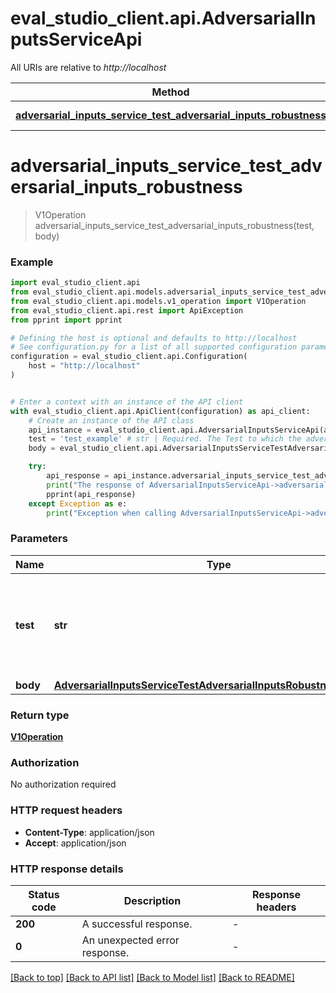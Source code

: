 # eval_studio_client.api.AdversarialInputsServiceApi

All URIs are relative to *http://localhost*

Method | HTTP request | Description
------------- | ------------- | -------------
[**adversarial_inputs_service_test_adversarial_inputs_robustness**](AdversarialInputsServiceApi.md#adversarial_inputs_service_test_adversarial_inputs_robustness) | **POST** /v1/{test}:testAdversarialInputsRobustness | 


# **adversarial_inputs_service_test_adversarial_inputs_robustness**
> V1Operation adversarial_inputs_service_test_adversarial_inputs_robustness(test, body)



### Example


```python
import eval_studio_client.api
from eval_studio_client.api.models.adversarial_inputs_service_test_adversarial_inputs_robustness_request import AdversarialInputsServiceTestAdversarialInputsRobustnessRequest
from eval_studio_client.api.models.v1_operation import V1Operation
from eval_studio_client.api.rest import ApiException
from pprint import pprint

# Defining the host is optional and defaults to http://localhost
# See configuration.py for a list of all supported configuration parameters.
configuration = eval_studio_client.api.Configuration(
    host = "http://localhost"
)


# Enter a context with an instance of the API client
with eval_studio_client.api.ApiClient(configuration) as api_client:
    # Create an instance of the API class
    api_instance = eval_studio_client.api.AdversarialInputsServiceApi(api_client)
    test = 'test_example' # str | Required. The Test to which the adversarial inputs TestCases will be added.
    body = eval_studio_client.api.AdversarialInputsServiceTestAdversarialInputsRobustnessRequest() # AdversarialInputsServiceTestAdversarialInputsRobustnessRequest | 

    try:
        api_response = api_instance.adversarial_inputs_service_test_adversarial_inputs_robustness(test, body)
        print("The response of AdversarialInputsServiceApi->adversarial_inputs_service_test_adversarial_inputs_robustness:\n")
        pprint(api_response)
    except Exception as e:
        print("Exception when calling AdversarialInputsServiceApi->adversarial_inputs_service_test_adversarial_inputs_robustness: %s\n" % e)
```



### Parameters


Name | Type | Description  | Notes
------------- | ------------- | ------------- | -------------
 **test** | **str**| Required. The Test to which the adversarial inputs TestCases will be added. | 
 **body** | [**AdversarialInputsServiceTestAdversarialInputsRobustnessRequest**](AdversarialInputsServiceTestAdversarialInputsRobustnessRequest.md)|  | 

### Return type

[**V1Operation**](V1Operation.md)

### Authorization

No authorization required

### HTTP request headers

 - **Content-Type**: application/json
 - **Accept**: application/json

### HTTP response details

| Status code | Description | Response headers |
|-------------|-------------|------------------|
**200** | A successful response. |  -  |
**0** | An unexpected error response. |  -  |

[[Back to top]](#) [[Back to API list]](../README.md#documentation-for-api-endpoints) [[Back to Model list]](../README.md#documentation-for-models) [[Back to README]](../README.md)

